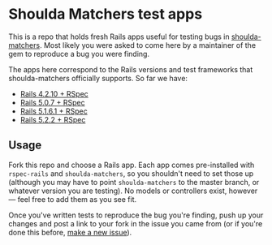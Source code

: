 # Shoulda Matchers test apps

This is a repo that holds fresh Rails apps useful for testing bugs in
[shoulda-matchers]. Most likely you were asked to come here by a maintainer of
the gem to reproduce a bug you were finding.

[shoulda-matchers]: http://github.com/thoughtbot/shoulda-matchers

The apps here correspond to the Rails versions and test frameworks that
shoulda-matchers officially supports. So far we have:

* [Rails 4.2.10 + RSpec](rails-4-2-and-rspec)
* [Rails 5.0.7 + RSpec](rails-5-0-and-rspec)
* [Rails 5.1.6.1 + RSpec](rails-5-1-and-rspec)
* [Rails 5.2.2 + RSpec](rails-5-2-and-rspec)

## Usage

Fork this repo and choose a Rails app. Each app comes pre-installed with
`rspec-rails` and `shoulda-matchers`, so you shouldn't need to set those up
(although you may have to point `shoulda-matchers` to the master branch, or
whatever version you are testing). No models or controllers exist, however —
feel free to add them as you see fit.

Once you've written tests to reproduce the bug you're finding, push up your
changes and post a link to your fork in the issue you came from (or if you're
done this before, [make a new issue]).

[make a new issue]: http://github.com/thoughtbot/shoulda-matchers/issues/new
